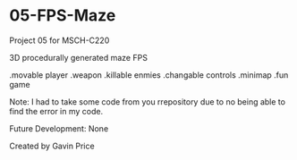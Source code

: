 # 05-FPS-Maze
Project 05 for MSCH-C220

3D procedurally generated maze FPS

.movable player
.weapon
.killable enmies
.changable controls
.minimap
.fun game

Note: I had to take some code from you rrepository due to no being able to find the error in my code.

Future Development: None

Created by Gavin Price

